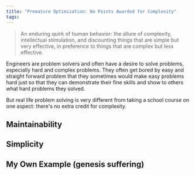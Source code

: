 ```yaml
---
title: "Premature Optimization: No Points Awarded for Complexity"
tags:
---
```


> An enduring quirk of human behavior: the allure of complexity, intellectual stimulation, and discounting things that are simple but very effective, in preference to things that are complex but less effective.

Engineers are problem solvers and often have a desire to solve problems, especially hard and complex problems. They often get bored by easy and straight forward problem that they sometimes would make easy problems hard just so that they can demonstrate their fine skills and show to others what hard problems they solved.

But real life problem solving is very different from taking a school course on one aspect: there's no extra credit for complexity.

## Maintainability


## Simplicity


## My Own Example (genesis suffering)




